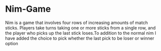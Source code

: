 # Nim-Game
Nim is a game that involves four rows of increasing amounts of match sticks. Players take turns taking one or more sticks from a single row, and the player who picks up the last stick loses.To addition to the normal nim I have added the choice to pick whether the last pick to be loser or winner option
